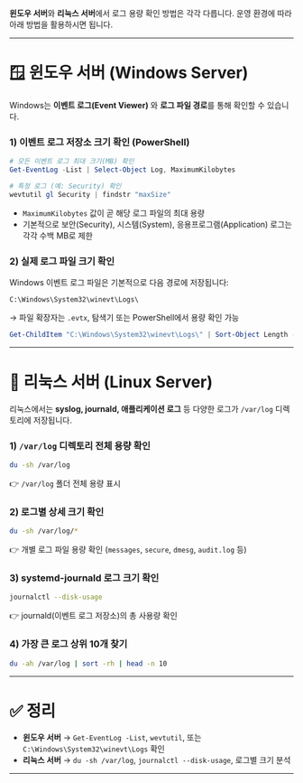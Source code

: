**윈도우 서버**와 **리눅스 서버**에서 로그 용량 확인 방법은 각각 다릅니다. 운영 환경에 따라 아래 방법을 활용하시면 됩니다.

---

# 🪟 윈도우 서버 (Windows Server)

Windows는 **이벤트 로그(Event Viewer)** 와 **로그 파일 경로**를 통해 확인할 수 있습니다.

### 1) 이벤트 로그 저장소 크기 확인 (PowerShell)

```powershell
# 모든 이벤트 로그 최대 크기(MB) 확인
Get-EventLog -List | Select-Object Log, MaximumKilobytes

# 특정 로그 (예: Security) 확인
wevtutil gl Security | findstr "maxSize"
```

* `MaximumKilobytes` 값이 곧 해당 로그 파일의 최대 용량
* 기본적으로 보안(Security), 시스템(System), 응용프로그램(Application) 로그는 각각 수백 MB로 제한

### 2) 실제 로그 파일 크기 확인

Windows 이벤트 로그 파일은 기본적으로 다음 경로에 저장됩니다:

```
C:\Windows\System32\winevt\Logs\
```

→ 파일 확장자는 `.evtx`, 탐색기 또는 PowerShell에서 용량 확인 가능

```powershell
Get-ChildItem "C:\Windows\System32\winevt\Logs\" | Sort-Object Length -Descending | Select-Object Name, @{Name="SizeMB";Expression={[math]::Round($_.Length/1MB,2)}}
```

---

# 🐧 리눅스 서버 (Linux Server)

리눅스에서는 **syslog, journald, 애플리케이션 로그** 등 다양한 로그가 `/var/log` 디렉토리에 저장됩니다.

### 1) `/var/log` 디렉토리 전체 용량 확인

```bash
du -sh /var/log
```

👉 `/var/log` 폴더 전체 용량 표시

### 2) 로그별 상세 크기 확인

```bash
du -sh /var/log/*
```

👉 개별 로그 파일 용량 확인 (`messages`, `secure`, `dmesg`, `audit.log` 등)

### 3) systemd-journald 로그 크기 확인

```bash
journalctl --disk-usage
```

👉 journald(이벤트 로그 저장소)의 총 사용량 확인

### 4) 가장 큰 로그 상위 10개 찾기

```bash
du -ah /var/log | sort -rh | head -n 10
```

---

# ✅ 정리

* **윈도우 서버** → `Get-EventLog -List`, `wevtutil`, 또는 `C:\Windows\System32\winevt\Logs` 확인
* **리눅스 서버** → `du -sh /var/log`, `journalctl --disk-usage`, 로그별 크기 분석

---

